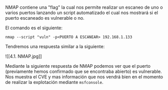 NMAP contiene una "flag" la cual nos permite realizar un escaneo de uno o varios puertos lanzando un script automatizado el cual nos mostrará si el puerto escaneado es vulnerable o no.

El comando es el siguiente: 

````
nmap --script "vuln" -p<PUERTO A ESCANEAR> 192.168.1.133
`````

Tendremos una respuesta similar a la siguiente:

![[4.1. NMAP.jpg]]

Mediante la siguiente respuesta de NMAP podemos ver que el puerto (previamente hemos confirmado que se encontraba abierto) es vulnerable. Nos muestra el CVE y mas información que nos vendrá bien en el momento de realizar la explotación mediante ``msfconsole``.
